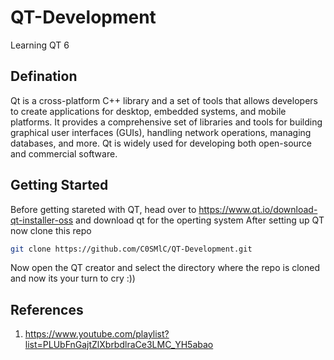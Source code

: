 # QT-Development
Learning QT 6

## Defination
Qt is a cross-platform C++ library and a set of tools that allows developers to create applications for desktop, embedded systems, and mobile platforms. It provides a comprehensive set of libraries and tools for building graphical user interfaces (GUIs), handling network operations, managing databases, and more. Qt is widely used for developing both open-source and commercial software.

## Getting Started

Before getting stareted with QT, head over to https://www.qt.io/download-qt-installer-oss and download qt for the operting system 
After setting up QT now clone this repo

```bash
git clone https://github.com/C0SMlC/QT-Development.git
```
Now open the QT creator and select the directory where the repo is cloned and now its your turn to cry :))

## References

1. https://www.youtube.com/playlist?list=PLUbFnGajtZlXbrbdlraCe3LMC_YH5abao
